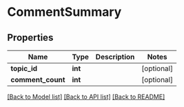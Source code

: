 # CommentSummary

## Properties
Name | Type | Description | Notes
------------ | ------------- | ------------- | -------------
**topic_id** | **int** |  | [optional] 
**comment_count** | **int** |  | [optional] 

[[Back to Model list]](../README.md#documentation-for-models) [[Back to API list]](../README.md#documentation-for-api-endpoints) [[Back to README]](../README.md)


